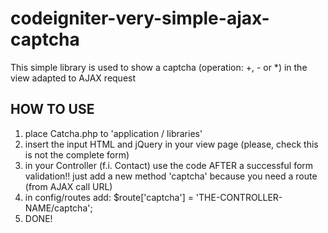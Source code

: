 # codeigniter-very-simple-ajax-captcha
This simple library is used to show a captcha (operation: +, - or *) in the view adapted to AJAX request

HOW TO USE
----------
1. place Catcha.php to 'application / libraries'
2. insert the input HTML and jQuery in your view page (please, check this is not the complete form)
3. in your Controller (f.i. Contact) use the code AFTER a successful form validation!! just add a new method 'captcha' 
   because you need a route (from AJAX call URL)  
4. in config/routes add:  $route['captcha'] = 'THE-CONTROLLER-NAME/captcha';
5. DONE!
   
